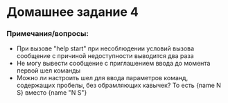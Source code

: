 # Домашнее задание 4

### Примечания/вопросы:

- При вызове "help start" при несоблюдении условий вызова сообщение с причиной недоступности выводится два раза
- Не могу вывести сообщение с приглашением ввода до момента первой шел команды
- Можно ли настроить шел для ввода параметров команд, содержащих пробелы, без обрамляющих кавычек? То есть {name N S} вместо {name "N S"} 